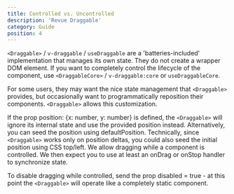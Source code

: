 ```yaml
---
title: Controlled vs. Uncontrolled
description: 'Revue Draggable'
category: Guide
position: 4
---
```


`<Draggable>` / `v-draggable` / `useDraggable` are a 'batteries-included' implementation that manages its own state.
They do not create a wrapper DOM element.
If you want to completely control the lifecycle of the component, use `<DraggableCore>` / `v-draggable:core` or `useDraggableCore`.

For some users, they may want the nice state management that `<Draggable>` provides,
but occasionally want to programmatically reposition their components.
`<Draggable>` allows this customization.

If the prop position: {x: number, y: number} is defined,
the `<Draggable>` will ignore its internal state and use the provided position instead.
Alternatively, you can seed the position using defaultPosition.
Technically, since `<Draggable>` works only on position deltas, you could also seed the initial position using CSS top/left.
We allow dragging while a component is controlled.
We then expect you to use at least an onDrag or onStop handler to synchronize state.

To disable dragging while controlled, send the prop disabled = true -
at this point the `<Draggable>` will operate like a completely static component.
